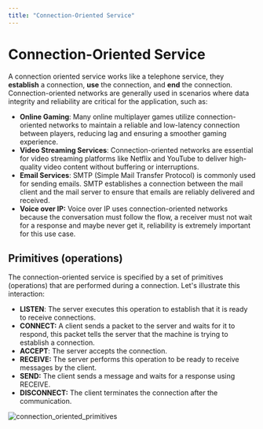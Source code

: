 ```yaml
---
title: "Connection-Oriented Service"
---
```


# Connection-Oriented Service

A connection oriented service works like a telephone service, they **establish** a connection, **use** the connection, and **end** the connection. Connection-oriented networks are generally used in scenarios where data integrity and reliability are critical for the application, such as:

- **Online Gaming**: Many online multiplayer games utilize connection-oriented networks to maintain a reliable and low-latency connection between players, reducing lag and ensuring a smoother gaming experience.
- **Video Streaming Services**: Connection-oriented networks are essential for video streaming platforms like Netflix and YouTube to deliver high-quality video content without buffering or interruptions.
- **Email Services**: SMTP (Simple Mail Transfer Protocol) is commonly used for sending emails. SMTP establishes a connection between the mail client and the mail server to ensure that emails are reliably delivered and received.
- **Voice over IP:** Voice over IP uses connection-oriented networks because the conversation must follow the flow, a receiver must not wait for a response and maybe never get it, reliability is extremely important for this use case.

## Primitives (operations)

The connection-oriented service is specified by a set of primitives (operations) that are performed during a connection. Let's illustrate this interaction:

- **LISTEN**: The server executes this operation to establish that it is ready to receive connections.
- **CONNECT:** A client sends a packet to the server and waits for it to respond, this packet tells the server that the machine is trying to establish a connection.
- **ACCEPT**: The server accepts the connection.
- **RECEIVE:** The server performs this operation to be ready to receive messages by the client.
- **SEND:** The client sends a message and waits for a response using RECEIVE.
- **DISCONNECT:** The client terminates the connection after the communication.

![connection_oriented_primitives](connection_oriented_primitives.png)


